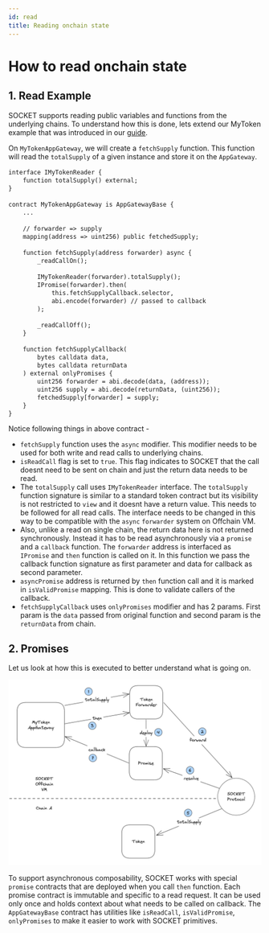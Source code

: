 ```yaml
---
id: read
title: Reading onchain state
---
```


# How to read onchain state

## 1. Read Example

SOCKET supports reading public variables and functions from the underlying chains. To understand how this is done, lets extend our MyToken example that was introduced in our [guide](/writing-apps).

On `MyTokenAppGateway`, we will create a `fetchSupply` function. This function will read the `totalSupply` of a given instance and store it on the `AppGateway`.

```solidity
interface IMyTokenReader {
    function totalSupply() external;
}

contract MyTokenAppGateway is AppGatewayBase {
    ...

    // forwarder => supply
    mapping(address => uint256) public fetchedSupply;

    function fetchSupply(address forwarder) async {
        _readCallOn();

        IMyTokenReader(forwarder).totalSupply();
        IPromise(forwarder).then(
            this.fetchSupplyCallback.selector,
            abi.encode(forwarder) // passed to callback
        );

        _readCallOff();
    }

    function fetchSupplyCallback(
        bytes calldata data,
        bytes calldata returnData
    ) external onlyPromises {
        uint256 forwarder = abi.decode(data, (address));
        uint256 supply = abi.decode(returnData, (uint256));
        fetchedSupply[forwarder] = supply;
    }
}
```

Notice following things in above contract -

- `fetchSupply` function uses the `async` modifier. This modifier needs to be used for both write and read calls to underlying chains.
- `isReadCall` flag is set to `true`. This flag indicates to SOCKET that the call doesnt need to be sent on chain and just the return data needs to be read.
- The `totalSupply` call uses `IMyTokenReader` interface. The `totalSupply` function signature is similar to a standard token contract but its visibility is not restricted to `view` and it doesnt have a return value. This needs to be followed for all read calls. The interface needs to be changed in this way to be compatible with the `async` `forwarder` system on Offchain VM.
- Also, unlike a read on single chain, the return data here is not returned synchronously. Instead it has to be read asynchronously via a `promise` and a `callback` function.
  The `forwarder` address is interfaced as `IPromise` and `then` function is called on it. In this function we pass the callback function signature as first parameter and data for callback as second parameter.
- `asyncPromise` address is returned by `then` function call and it is marked in `isValidPromise` mapping. This is done to validate callers of the callback.
- `fetchSupplyCallback` uses `onlyPromises` modifier and has 2 params. First param is the `data` passed from original function and second param is the `returnData` from chain.

## 2. Promises

Let us look at how this is executed to better understand what is going on.

![deployment_flow.png](../static/img/read.png)

To support asynchronous composability, SOCKET works with special `promise` contracts that are deployed when you call `then` function. Each promise contract is immutable and specific to a read request. It can be used only once and holds context about what needs to be called on callback. The `AppGatewayBase` contract has utilities like `isReadCall`, `isValidPromise`, `onlyPromises` to make it easier to work with SOCKET primitives.
